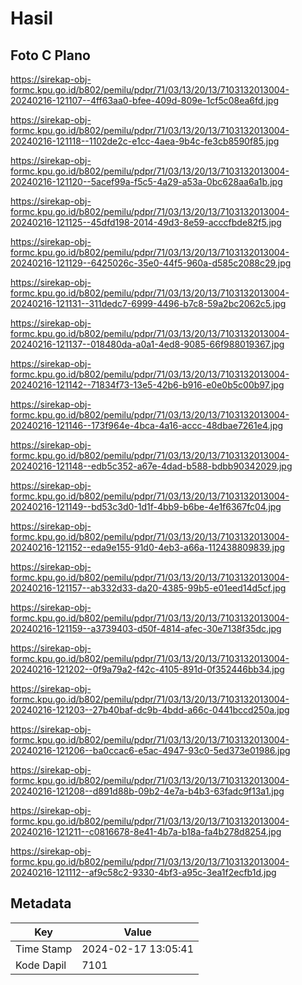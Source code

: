 # Hasil

## Foto C Plano

https://sirekap-obj-formc.kpu.go.id/b802/pemilu/pdpr/71/03/13/20/13/7103132013004-20240216-121107--4ff63aa0-bfee-409d-809e-1cf5c08ea6fd.jpg

https://sirekap-obj-formc.kpu.go.id/b802/pemilu/pdpr/71/03/13/20/13/7103132013004-20240216-121118--1102de2c-e1cc-4aea-9b4c-fe3cb8590f85.jpg

https://sirekap-obj-formc.kpu.go.id/b802/pemilu/pdpr/71/03/13/20/13/7103132013004-20240216-121120--5acef99a-f5c5-4a29-a53a-0bc628aa6a1b.jpg

https://sirekap-obj-formc.kpu.go.id/b802/pemilu/pdpr/71/03/13/20/13/7103132013004-20240216-121125--45dfd198-2014-49d3-8e59-acccfbde82f5.jpg

https://sirekap-obj-formc.kpu.go.id/b802/pemilu/pdpr/71/03/13/20/13/7103132013004-20240216-121129--6425026c-35e0-44f5-960a-d585c2088c29.jpg

https://sirekap-obj-formc.kpu.go.id/b802/pemilu/pdpr/71/03/13/20/13/7103132013004-20240216-121131--311dedc7-6999-4496-b7c8-59a2bc2062c5.jpg

https://sirekap-obj-formc.kpu.go.id/b802/pemilu/pdpr/71/03/13/20/13/7103132013004-20240216-121137--018480da-a0a1-4ed8-9085-66f988019367.jpg

https://sirekap-obj-formc.kpu.go.id/b802/pemilu/pdpr/71/03/13/20/13/7103132013004-20240216-121142--71834f73-13e5-42b6-b916-e0e0b5c00b97.jpg

https://sirekap-obj-formc.kpu.go.id/b802/pemilu/pdpr/71/03/13/20/13/7103132013004-20240216-121146--173f964e-4bca-4a16-accc-48dbae7261e4.jpg

https://sirekap-obj-formc.kpu.go.id/b802/pemilu/pdpr/71/03/13/20/13/7103132013004-20240216-121148--edb5c352-a67e-4dad-b588-bdbb90342029.jpg

https://sirekap-obj-formc.kpu.go.id/b802/pemilu/pdpr/71/03/13/20/13/7103132013004-20240216-121149--bd53c3d0-1d1f-4bb9-b6be-4e1f6367fc04.jpg

https://sirekap-obj-formc.kpu.go.id/b802/pemilu/pdpr/71/03/13/20/13/7103132013004-20240216-121152--eda9e155-91d0-4eb3-a66a-112438809839.jpg

https://sirekap-obj-formc.kpu.go.id/b802/pemilu/pdpr/71/03/13/20/13/7103132013004-20240216-121157--ab332d33-da20-4385-99b5-e01eed14d5cf.jpg

https://sirekap-obj-formc.kpu.go.id/b802/pemilu/pdpr/71/03/13/20/13/7103132013004-20240216-121159--a3739403-d50f-4814-afec-30e7138f35dc.jpg

https://sirekap-obj-formc.kpu.go.id/b802/pemilu/pdpr/71/03/13/20/13/7103132013004-20240216-121202--0f9a79a2-f42c-4105-891d-0f352446bb34.jpg

https://sirekap-obj-formc.kpu.go.id/b802/pemilu/pdpr/71/03/13/20/13/7103132013004-20240216-121203--27b40baf-dc9b-4bdd-a66c-0441bccd250a.jpg

https://sirekap-obj-formc.kpu.go.id/b802/pemilu/pdpr/71/03/13/20/13/7103132013004-20240216-121206--ba0ccac6-e5ac-4947-93c0-5ed373e01986.jpg

https://sirekap-obj-formc.kpu.go.id/b802/pemilu/pdpr/71/03/13/20/13/7103132013004-20240216-121208--d891d88b-09b2-4e7a-b4b3-63fadc9f13a1.jpg

https://sirekap-obj-formc.kpu.go.id/b802/pemilu/pdpr/71/03/13/20/13/7103132013004-20240216-121211--c0816678-8e41-4b7a-b18a-fa4b278d8254.jpg

https://sirekap-obj-formc.kpu.go.id/b802/pemilu/pdpr/71/03/13/20/13/7103132013004-20240216-121112--af9c58c2-9330-4bf3-a95c-3ea1f2ecfb1d.jpg


## Metadata

| Key        | Value               |
| ---------- | ------------------- |
| Time Stamp | 2024-02-17 13:05:41 |
| Kode Dapil | 7101                |



